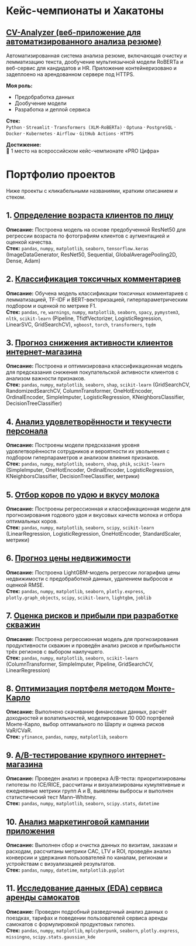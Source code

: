 # Кейс-чемпионаты и Хакатоны

## [CV-Analyzer (веб-приложение для автоматизированного анализа резюме)](https://github.com/Akim-norfeg/cv-analyzer-gazprom-neft)
Автоматизированная система анализа резюме, включающая очистку и лемматизацию текста, дообучение мультиязычной модели RoBERTa и веб-сервис для кандидатов и HR. Приложение контейнеризовано и задеплоено на арендованном сервере под HTTPS.

**Моя роль:**  
- Предобработка данных  
- Дообучение модели  
- Разработка и деплой сервиса

**Стек:**  
`Python` · `Streamlit` · `Transformers (XLM-RoBERTa)` · `Optuna` · `PostgreSQL` · `Docker` · `Kubernetes` · `Airflow` · `GitHub Actions` · `HTTPS`

**Достижение:**  
🥇 1 место на всероссийском кейс-чемпионате «PRO Цифра»




# Портфолио проектов

Ниже проекты с кликабельными названиями, кратким описанием и стеком.

## 1. [Определение возраста клиентов по лицу](https://github.com/Akim-norfeg/Portfolio-DS-ML/blob/main/projects%20ds%20ml/Определение%20возраста%20клиентов%20по%20лицу.ipynb)  
   **Описание:** Построена модель на основе предобученной ResNet50 для регрессии возраста по фотографиям клиентов с аугментацией и оценкой качества.  
   **Стек:** `pandas`, `numpy`, `matplotlib`, `seaborn`, `tensorflow.keras` (ImageDataGenerator, ResNet50, Sequential, GlobalAveragePooling2D, Dense, Adam)

## 2. [Классификация токсичных комментариев](https://github.com/Akim-norfeg/Portfolio-DS-ML/blob/main/projects%20ds%20ml/Классификация%20токсичных%20комментариев.ipynb)  
   **Описание:** Обучена модель классификации токсичных комментариев с лемматизацией, TF-IDF и BERT-векторизацией, гиперпараметрическим подбором и оценкой по метрике F1.  
   **Стек:** `pandas`, `re`, `warnings`, `numpy`, `matplotlib`, `seaborn`, `spacy`, `pymystem3`, `nltk`, `scikit-learn` (Pipeline, TfidfVectorizer, LogisticRegression, LinearSVC, GridSearchCV), `xgboost`, `torch`, `transformers`, `tqdm`

## 3. [Прогноз снижения активности клиентов интернет-магазина](https://github.com/Akim-norfeg/Portfolio-DS-ML/blob/main/projects%20ds%20ml/Прогноз%20снижения%20активности%20клиентов%20интернет-магазина.ipynb)  
   **Описание:** Построена и оптимизирована классификационная модель для предсказания снижения покупательской активности клиентов с анализом важности признаков.  
   **Стек:** `pandas`, `numpy`, `matplotlib`, `seaborn`, `shap`, `scikit-learn` (GridSearchCV, RandomizedSearchCV, ColumnTransformer, OneHotEncoder, OrdinalEncoder, SimpleImputer, LogisticRegression, KNeighborsClassifier, DecisionTreeClassifier)

## 4. [Анализ удовлетворённости и текучести персонала](https://github.com/Akim-norfeg/Portfolio-DS-ML/blob/main/projects%20ds%20ml/Анализ%20удовлетворённости%20и%20текучести%20персонала.ipynb)  
   **Описание:** Построены модели предсказания уровня удовлетворённости сотрудников и вероятности их увольнения с подбором гиперпараметров и анализом влияния признаков.  
   **Стек:** `pandas`, `numpy`, `matplotlib`, `seaborn`, `shap`, `phik`, `scikit-learn` (SimpleImputer, OneHotEncoder, OrdinalEncoder, LogisticRegression, KNeighborsClassifier, DecisionTreeClassifier, метрики)

## 5. [Отбор коров по удою и вкусу молока](https://github.com/Akim-norfeg/Portfolio-DS-ML/blob/main/projects%20ds%20ml/Отбор%20коров%20по%20удою%20и%20вкусу%20молока.ipynb)  
   **Описание:** Построены регрессионная и классификационная модели для прогнозирования годового удоя и вкусовых качеств молока и отбора оптимальных коров.  
   **Стек:** `pandas`, `numpy`, `matplotlib`, `seaborn`, `scipy`, `scikit-learn` (LinearRegression, LogisticRegression, OneHotEncoder, StandardScaler, метрики)

## 6. [Прогноз цены недвижимости](https://github.com/Akim-norfeg/Portfolio-DS-ML/blob/main/projects%20ds%20ml/Прогноз%20цены%20недвижимости.ipynb)  
   **Описание:** Построена LightGBM-модель регрессии логарифма цены недвижимости с предобработкой данных, удалением выбросов и оценкой RMSE.  
   **Стек:** `pandas`, `numpy`, `matplotlib`, `seaborn`, `plotly.express`, `plotly.graph_objects`, `scipy`, `scikit-learn`, `lightgbm`, `joblib`

## 7. [Оценка рисков и прибыли при разработке скважин](https://github.com/Akim-norfeg/Portfolio-DS-ML/blob/main/projects%20ds%20ml/Оценка%20рисков%20и%20прибыли%20при%20разработке%20скважин.ipynb)  
   **Описание:** Построена регрессионная модель для прогнозирования продуктивности скважин и проведён анализ рисков и прибыльности трёх регионов с выбором наилучшего.  
   **Стек:** `pandas`, `numpy`, `matplotlib`, `seaborn`, `scikit-learn` (ColumnTransformer, SimpleImputer, Pipeline, GridSearchCV, LinearRegression)

## 8. [Оптимизация портфеля методом Монте-Карло](https://github.com/Akim-norfeg/Portfolio-DS-ML/blob/main/projects%20ds%20ml/Оптимизация%20портфеля%20методом%20Монте-Карло.ipynb)  
   **Описание:** Выполнено скачивание финансовых данных, расчёт доходностей и волатильностей, моделирование 10 000 портфелей Монте-Карло, выбор оптимального по Шарпу и оценка рисков VaR/CVaR.  
   **Стек:** `yfinance`, `pandas`, `numpy`, `matplotlib`, `seaborn`

## 9. [A/B-тестирование крупного интернет-магазина](https://github.com/Akim-norfeg/Portfolio-DS-ML/blob/main/projects%20data%20analyst/AB-тестирование%20крупного%20интернет-магазина.ipynb)  
   **Описание:** Проведен анализ и проверка A/B-теста: приоритизированы гипотезы по ICE/RICE, рассчитаны и визуализированы кумулятивные и ежедневные метрики групп A и B, выявлены выбросы и выполнен статистический тест Mann–Whitney.  
   **Стек:** `pandas`, `numpy`, `matplotlib`, `seaborn`, `scipy.stats`, `datetime`

## 10. [Анализ маркетинговой кампании приложения](https://github.com/Akim-norfeg/Portfolio-DS-ML/blob/main/projects%20data%20analyst/Анализ%20маркетинговой%20кампании%20приложения.ipynb)  
   **Описание:** Выполнен сбор и очистка данных по визитам, заказам и расходам, рассчитаны метрики CAC, LTV и ROI, проведён анализ конверсии и удержания пользователей по каналам, регионам и устройствам с визуализацией результатов.  
    **Стек:** `pandas`, `numpy`, `datetime`, `matplotlib.pyplot`

## 11. [Исследование данных (EDA) сервиса аренды самокатов](https://github.com/Akim-norfeg/Portfolio-DS-ML/blob/main/projects%20ds%20ml/Исследование%20данных%20сервиса%20аренды%20самокатов.ipynb)  
   **Описание:** Проведен подробный разведочный анализ данных о поездках, тарифах и поведении пользователей сервиса аренды самокатов с формулировкой продуктовых гипотез.  
   **Стек:** `pandas`, `numpy`, `matplotlib`, `mplcyberpunk`, `seaborn`, `plotly.express`, `missingno`, `scipy.stats.gaussian_kde`
